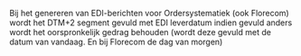 Bij het genereren van EDI-berichten voor Ordersystematiek (ook Florecom) wordt het DTM+2 segment gevuld met EDI  leverdatum indien gevuld anders wordt het oorspronkelijk gedrag behouden (wordt deze gevuld met de datum van vandaag. En bij Florecom de dag van morgen)